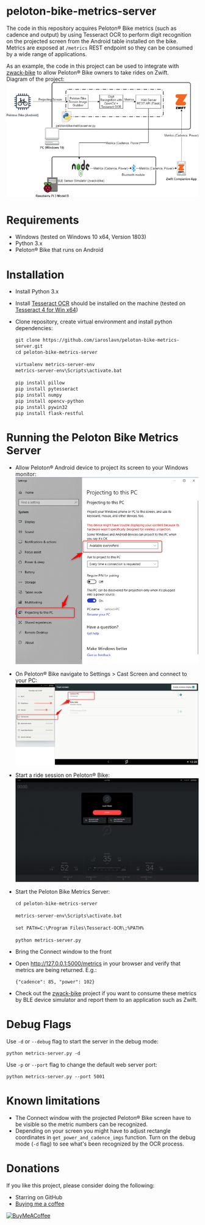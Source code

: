 # peloton-bike-metrics-server

The code in this repository acquires Peloton® Bike metrics (such as cadence and output) by using Tesseract OCR to perform digit recognition on the projected screen from the Android table installed on the bike.  
Metrics are exposed at `/metrics` REST endpoint so they can be consumed by a wide range of applications.

As an example, the code in this project can be used to integrate with [zwack-bike](https://github.com/iaroslavn/zwack-bike) to allow Peloton® Bike owners to take rides on Zwift.  
Diagram of the project:  
![Diagram of the project](./img/peloton-bike-zwift-diagram.png)


# Requirements

  * Windows (tested on Windows 10 x64, Version 1803)
  * Python 3.x
  * Peloton® Bike that runs on Android

# Installation

  * Install Python 3.x
  * Install [Tesseract OCR](https://github.com/tesseract-ocr/tesseract) should be installed on the machine (tested on [Tesseract 4 for Win x64](https://digi.bib.uni-mannheim.de/tesseract/tesseract-ocr-w64-setup-v4.1.0-elag2019.exe))
  * Clone repository, create virtual environment and install python dependencies:

        git clone https://github.com/iaroslavn/peloton-bike-metrics-server.git
        cd peloton-bike-metrics-server

        virtualenv metrics-server-env
        metrics-server-env\Scripts\activate.bat
        
        pip install pillow
        pip install pytesseract
        pip install numpy
        pip install opencv-python
        pip install pywin32
        pip install flask-restful

# Running the Peloton Bike Metrics Server

  * Allow Peloton® Android device to project its screen to your Windows monitor:
  ![Setup Step 1](./img/setup_step_01.png)
  * On Peloton® Bike navigate to Settings > Cast Screen and connect to your PC:
  ![Setup Step 2](./img/setup_step_02.png)
  * Start a ride session on Peloton® Bike:
  ![Setup Step 3](./img/setup_step_03.png)
  * Start the Peloton Bike Metrics Server:

        cd peloton-bike-metrics-server

        metrics-server-env\Scripts\activate.bat

        set PATH=C:\Program Files\Tesseract-OCR\;%PATH%

        python metrics-server.py
  * Bring the Connect window to the front
  * Open http://127.0.0.1:5000/metrics in your browser and verify that metrics are being returned. E.g.:

        {"cadence": 85, "power": 102}
  * Check out the [zwack-bike](https://github.com/iaroslavn/zwack-bike) project if you want to consume these metrics by BLE device simulator and report them to an application such as Zwift.

# Debug Flags

Use `-d` or `--debug` flag to start the server in the debug mode:

    python metrics-server.py -d

Use `-p` or `--port` flag to change the default web server port:

    python metrics-server.py --port 5001

# Known limitations

* The Connect window with the projected Peloton® Bike screen have to be visible so the metric numbers can be recognized.
* Depending on your screen you might have to adjust rectangle coordinates in `get_power_and_cadence_imgs` function. Turn on the debug mode (`-d` flag) to see what's been recognized by the OCR process.

# Donations

If you like this project, please consider doing the following:
* Starring on GitHub
* [Buying me a coffee](https://www.buymeacoffee.com/iaroslav)

[![BuyMeACoffee](https://www.buymeacoffee.com/assets/img/custom_images/orange_img.png)](https://www.buymeacoffee.com/iaroslav)